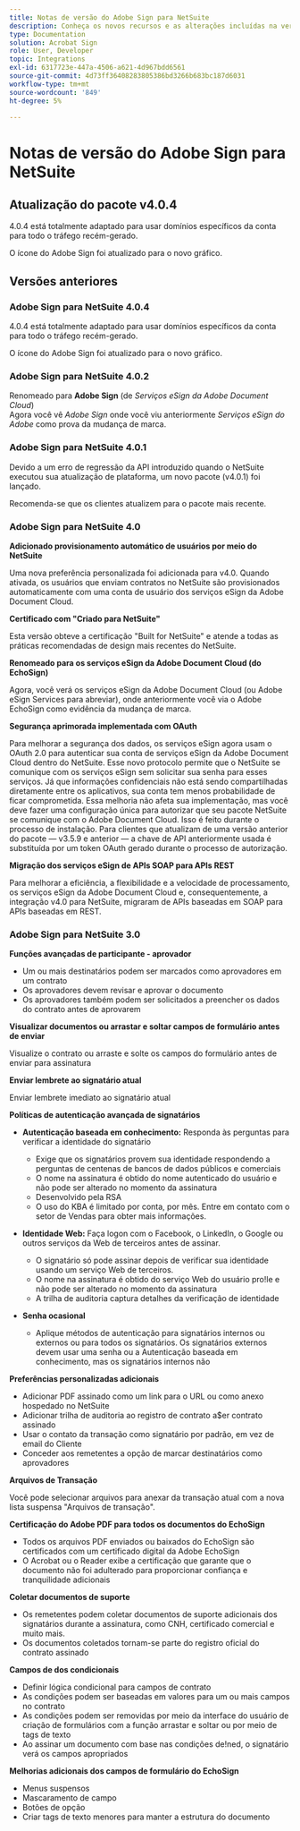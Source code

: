 ```yaml
---
title: Notas de versão do Adobe Sign para NetSuite
description: Conheça os novos recursos e as alterações incluídas na versão atual da integração do Adobe Sign para NetSuite.
type: Documentation
solution: Acrobat Sign
role: User, Developer
topic: Integrations
exl-id: 6317723e-447a-4506-a621-4d967bdd6561
source-git-commit: 4d73ff36408283805386bd3266b683bc187d6031
workflow-type: tm+mt
source-wordcount: '849'
ht-degree: 5%

---
```


# Notas de versão do Adobe Sign para NetSuite

## Atualização do pacote v4.0.4

4.0.4 está totalmente adaptado para usar domínios específicos da conta para todo o tráfego recém-gerado.

O ícone do Adobe Sign foi atualizado para o novo gráfico.

## Versões anteriores

### Adobe Sign para NetSuite 4.0.4

4.0.4 está totalmente adaptado para usar domínios específicos da conta para todo o tráfego recém-gerado.

O ícone do Adobe Sign foi atualizado para o novo gráfico.

### Adobe Sign para NetSuite 4.0.2

Renomeado para **Adobe Sign** (de *Serviços eSign da Adobe Document Cloud*)\
Agora você vê *Adobe Sign* onde você viu anteriormente *Serviços eSign do Adobe* como prova da mudança de marca.

### Adobe Sign para NetSuite 4.0.1

Devido a um erro de regressão da API introduzido quando o NetSuite executou sua atualização de plataforma, um novo pacote (v4.0.1) foi lançado.

Recomenda-se que os clientes atualizem para o pacote mais recente.

### Adobe Sign para NetSuite 4.0

**Adicionado provisionamento automático de usuários por meio do NetSuite**

Uma nova preferência personalizada foi adicionada para v4.0. Quando ativada, os usuários que enviam contratos no NetSuite são provisionados automaticamente com uma conta de usuário dos serviços eSign da Adobe Document Cloud.

**Certificado com &quot;Criado para NetSuite&quot;**

Esta versão obteve a certificação &quot;Built for NetSuite&quot; e atende a todas as práticas recomendadas de design mais recentes do NetSuite.

**Renomeado para os serviços eSign da Adobe Document Cloud (do EchoSign)**

Agora, você verá os serviços eSign da Adobe Document Cloud (ou Adobe eSign Services para abreviar), onde anteriormente você via o Adobe EchoSign como evidência da mudança de marca.

**Segurança aprimorada implementada com OAuth**

Para melhorar a segurança dos dados, os serviços eSign agora usam o OAuth 2.0 para autenticar sua conta de serviços eSign da Adobe Document Cloud dentro do NetSuite. Esse novo protocolo permite que o NetSuite se comunique com os serviços eSign sem solicitar sua senha para esses serviços. Já que informações confidenciais não está sendo compartilhadas diretamente entre os aplicativos, sua conta tem menos probabilidade de ficar comprometida. Essa melhoria não afeta sua implementação, mas você deve fazer uma configuração única para autorizar que seu pacote NetSuite se comunique com o Adobe Document Cloud. Isso é feito durante o processo de instalação. Para clientes que atualizam de uma versão anterior do pacote — v3.5.9 e anterior — a chave de API anteriormente usada é substituída por um token OAuth gerado durante o processo de autorização.

**Migração dos serviços eSign de APIs SOAP para APIs REST**

Para melhorar a eficiência, a flexibilidade e a velocidade de processamento, os serviços eSign da Adobe Document Cloud e, consequentemente, a integração v4.0 para NetSuite, migraram de APIs baseadas em SOAP para APIs baseadas em REST.

### Adobe Sign para NetSuite 3.0

**Funções avançadas de participante - aprovador**

* Um ou mais destinatários podem ser marcados como aprovadores em um contrato
* Os aprovadores devem revisar e aprovar o documento
* Os aprovadores também podem ser solicitados a preencher os dados do contrato antes de aprovarem

**Visualizar documentos ou arrastar e soltar campos de formulário antes de enviar**

Visualize o contrato ou arraste e solte os campos do formulário antes de enviar para assinatura

**Enviar lembrete ao signatário atual**

Enviar lembrete imediato ao signatário atual

**Políticas de autenticação avançada de signatários**

* **Autenticação baseada em conhecimento:** Responda às perguntas para verificar a identidade do signatário
   * Exige que os signatários provem sua identidade respondendo a perguntas de centenas de bancos de dados públicos e comerciais
   * O nome na assinatura é obtido do nome autenticado do usuário e não pode ser alterado no momento da assinatura
   * Desenvolvido pela RSA
   * O uso do KBA é limitado por conta, por mês. Entre em contato com o setor de Vendas para obter mais informações.

* **Identidade Web:** Faça logon com o Facebook, o LinkedIn, o Google ou outros serviços da Web de terceiros antes de assinar.

   * O signatário só pode assinar depois de verificar sua identidade usando um serviço Web de terceiros.
   * O nome na assinatura é obtido do serviço Web do usuário pro!le e não pode ser alterado no momento da assinatura
   * A trilha de auditoria captura detalhes da verificação de identidade

* **Senha ocasional**
   * Aplique métodos de autenticação para signatários internos ou externos ou para todos os signatários. Os signatários externos devem usar uma senha ou a Autenticação baseada em conhecimento, mas os signatários internos não

**Preferências personalizadas adicionais**

* Adicionar PDF assinado como um link para o URL ou como anexo hospedado no NetSuite
* Adicionar trilha de auditoria ao registro de contrato a$er contrato assinado
* Usar o contato da transação como signatário por padrão, em vez de email do Cliente
* Conceder aos remetentes a opção de marcar destinatários como aprovadores

**Arquivos de Transação**

Você pode selecionar arquivos para anexar da transação atual com a nova lista suspensa &quot;Arquivos de transação&quot;.

**Certificação do Adobe PDF para todos os documentos do EchoSign**

* Todos os arquivos PDF enviados ou baixados do EchoSign são certificados com um certificado digital da Adobe EchoSign
* O Acrobat ou o Reader exibe a certificação que garante que o documento não foi adulterado para proporcionar confiança e tranquilidade adicionais

**Coletar documentos de suporte**

* Os remetentes podem coletar documentos de suporte adicionais dos signatários durante a assinatura, como CNH, certificado comercial e muito mais.
* Os documentos coletados tornam-se parte do registro oficial do contrato assinado

**Campos de dos condicionais**

* Definir lógica condicional para campos de contrato
* As condições podem ser baseadas em valores para um ou mais campos no contrato
* As condições podem ser removidas por meio da interface do usuário de criação de formulários com a função arrastar e soltar ou por meio de tags de texto
* Ao assinar um documento com base nas condições de!ned, o signatário verá os campos apropriados

**Melhorias adicionais dos campos de formulário do EchoSign**

* Menus suspensos
* Mascaramento de campo
* Botões de opção
* Criar tags de texto menores para manter a estrutura do documento
